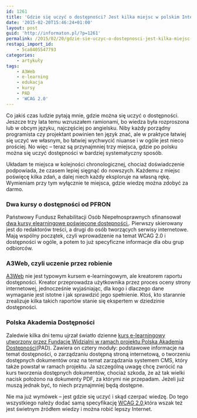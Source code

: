 ```yaml
---
id: 1261
title: 'Gdzie się uczyć o dostępności? Jest kilka miejsc w polskim Internecie.'
date: '2015-02-20T15:46:24+01:00'
layout: post
guid: 'http://informaton.pl/?p=1261'
permalink: /2015/02/20/gdzie-sie-uczyc-o-dostepnosci-jest-kilka-miejsc-w-polskim-internecie/
restapi_import_id:
    - 5ca8405547793
categories:
    - artykuły
tags:
    - A3Web
    - e-learning
    - edukacja
    - kursy
    - PAD
    - 'WCAG 2.0'
---
```


Co jakiś czas ludzie pytają mnie, gdzie można się uczyć o dostępności. Jeszcze trzy lata temu wzruszałem ramionami, bo wiedza była rozproszona lub w obcym języku, najczęściej po angielsku. Niby każdy porządny programista czy projektant powinien ten język znać, ale w praktyce łatwiej się uczyć we własnym, bo łatwiej wychwycić niuanse i w ogóle jest nieco prościej. No więc – teraz są przynajmniej trzy miejsca, gdzie po polsku można się uczyć dostępności w bardziej systematyczny sposób.

Układam te miejsca w kolejności chronologicznej, chociaż doświadczenie podpowiada, że czasem lepiej sięgnąć do nowszych. Każdemu z miejsc poświęcę kilka zdań, a dalej niech każdy eksploruje na własną rękę. Wymieniam przy tym wyłącznie te miejsca, gdzie wiedzę można zdobyć za darmo.

### Dwa kursy o dostępności od PFRON

Państwowy Fundusz Rehabilitacji Osób Niepełnosprawnych sfinansował [dwa kursy elearningowe poświęcone dostępności.](https://www.edukacja.pfron.org.pl/). Pierwszy skierowany jest do redaktorów treści, a drugi do osób tworzących serwisy internetowe. Mają wspólny początek, czyli wprowadzenie na temat WCAG 2.0 i dostępności w ogóle, a potem to już specyficzne informacje dla obu grup odbiorców.

### A3Web, czyli uczenie przez robienie

[A3Web](http://stow1.edl.pl/) nie jest typowym kursem e-learningowym, ale kreatorem raportu dostępności. Kreator przeprowadza użytkownika przez proces oceny strony internetowej, jednocześnie wyjaśniając, dla kogo i dlaczego dane wymaganie jest istotne i jak sprawdzić jego spełnienie. Ktoś, kto starannie zrealizuje kilka takich raportów stanie się ekspertem w dziedzinie dostępności.

### Polska Akademia Dostępności

Zaledwie kilka dni temu ujrzał światło dzienne [kurs e-learningowy utworzony przez Fundację Widzialni w ramach projektu Polska Akademia Dostępności](http://platforma.widzialni.org/)(PAD). Zawiera on cztery moduły: podstawowe informacje na temat dostępności, o zarządzaniu dostępną stroną internetową, o tworzeniu dostępnych dokumentów oraz na temat zarządzania systemem CMS, który także powstał w ramach projektu. Ja szczególną uwagę chcę zwrócić na kurs tworzenia dostępnych dokumentów, chociaż szkoda, że aż tak wielki nacisk położono na dokumenty PDF, za którymi nie przepadam. Jeżeli już muszą jednak być, to niech przynajmniej będą dostępne.

Nie ma już wymówek – jest gdzie się uczyć i skąd czerpać wiedzę. Do tego wszystkiego należy dodać samą specyfikację [WCAG 2.0,](http://fdc.org.pl/wcag2/)która wszak też jest świetnym źródłem wiedzy i można robić lepszy Internet.